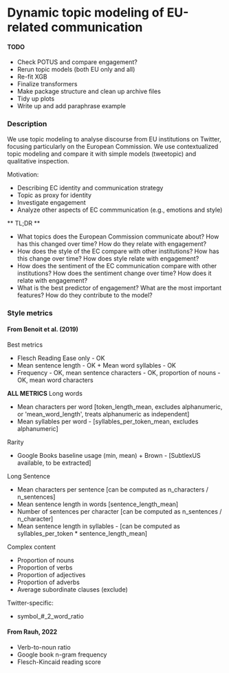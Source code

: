 # Dynamic topic modeling of EU-related communication


#### TODO
- Check POTUS and compare engagement?
- Rerun topic models (both EU only and all)
- Re-fit XGB
- Finalize transformers
- Make package structure and clean up archive files
- Tidy up plots
- Write up and add paraphrase example


### Description
We use topic modeling to analyse discourse from EU institutions on Twitter, focusing particularly on the European Commission.
We use contextualized topic modeling and compare it with simple models (tweetopic) and qualitative inspection.

Motivation:
- Describing EC identity and communication strategy
- Topic as proxy for identity
- Investigate engagement
- Analyze other aspects of EC commmunication (e.g., emotions and style)

** TL;DR **
- What topics does the European Commission communicate about? How has this changed over time? How do they relate with engagement?
- How does the style of the EC compare with other institutions? How has this change over time? How does style relate with engagement?
- How does the sentiment of the EC communication compare with other institutions? How does the sentiment change over time? How does it relate with engagement?
- What is the best predictor of engagement? What are the most important features? How do they contribute to the model?


### Style metrics
#### From Benoit et al. (2019)
Best metrics
- Flesch Reading Ease only - OK
- Mean sentence length - OK + Mean word syllables - OK
- Frequency - OK, mean sentence characters - OK, proportion of nouns - OK, mean word characters

**ALL METRICS**
Long words
- Mean characters per word [token_length_mean, excludes alphanumeric, or 'mean_word_length', treats alphanumeric as independent]
- Mean syllables per word - [syllables_per_token_mean, excludes alphanumeric]

Rarity
- Google Books baseline usage (min, mean) + Brown - [SubtlexUS available, to be extracted]

Long Sentence
- Mean characters per sentence [can be computed as n_characters / n_sentences]
- Mean sentence length in words [sentence_length_mean]
- Number of sentences per character [can be computed as n_sentences / n_character]
- Mean sentence length in syllables - [can be computed as syllables_per_token * sentence_length_mean]

Complex content
- Proportion of nouns
- Proportion of verbs
- Proportion of adjectives
- Proportion of adverbs
- Average subordinate clauses (exclude) 

Twitter-specific:
- symbol_\#_2_word_ratio

#### From Rauh, 2022
- Verb-to-noun ratio
- Google book n-gram frequency
- Flesch-Kincaid reading score